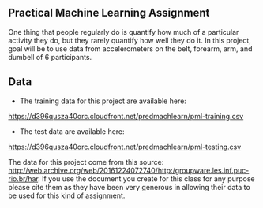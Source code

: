 ## Practical Machine Learning Assignment
One thing that people regularly do is quantify how much of a particular activity they do, but they rarely quantify how well they do it. In this project, goal will be to use data from accelerometers on the belt, forearm, arm, and dumbell of 6 participants.

## Data

* The training data for this project are available here:

https://d396qusza40orc.cloudfront.net/predmachlearn/pml-training.csv

* The test data are available here:

https://d396qusza40orc.cloudfront.net/predmachlearn/pml-testing.csv


The data for this project come from this source: http://web.archive.org/web/20161224072740/http:/groupware.les.inf.puc-rio.br/har. If you use the document you create for this class for any purpose please cite them as they have been very generous in allowing their data to be used for this kind of assignment.

